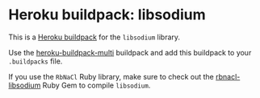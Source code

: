 # Heroku buildpack: libsodium

This is a [Heroku buildpack](http://devcenter.heroku.com/articles/buildpacks) for the `libsodium` library.

Use the [heroku-buildpack-multi](https://github.com/ddollar/heroku-buildpack-multi) buildpack and add this buildpack to your `.buildpacks` file.

If you use the `RbNaCl` Ruby library, make sure to check out the [rbnacl-libsodium](https://github.com/cryptosphere/rbnacl-libsodium) Ruby Gem to compile `libsodium`.

